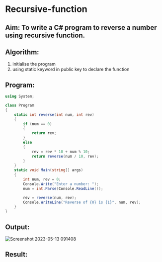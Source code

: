# Recursive-function

## Aim: To write a C# program to reverse a number using recursive function.

## Algorithm:
1. initialise the program 
2. using static keyword in public key to declare the function 

## Program:
~~~ C#
using System;

class Program
{
    static int reverse(int num, int rev)
    {
        if (num == 0)
        {
            return rev;
        }
        else
        {
            rev = rev * 10 + num % 10;
            return reverse(num / 10, rev);
        }
    }
    static void Main(string[] args)
    {
        int num, rev = 0;
        Console.Write("Enter a number: ");
        num = int.Parse(Console.ReadLine());

        rev = reverse(num, rev);
        Console.WriteLine("Reverse of {0} is {1}", num, rev);
    }
}
~~~

## Output:
![Screenshot 2023-05-13 091408](https://github.com/shankar-saradha/Recursive-function/assets/93978702/df671405-4c44-4958-bc7b-c5641ec29ed5)

## Result:
